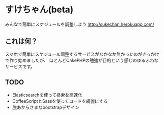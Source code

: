 すけちゃん(beta)
=======

みんなで簡単にスケジュールを調整しよう
http://sukechan.herokuapp.com/

これは何？
----------------

スマホで簡単にスケジュール調整するサービスがなかなか無かったのがきっかけで作り始めましたが、
ほとんどCakePHPの勉強が目的という感じのゆるふわなサービスです。

TODO
------------

* Elasticsearchを使って検索を高速化
* CoffeeScriptとSassを使ってコードを綺麗にする
* 脱あからさまなbootstrapデザイン
